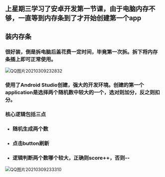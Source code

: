 ## 上星期三学习了安卓开发第一节课，由于电脑内存不够，一直等到内存条到了才开始创建第一个app

## 装内存条
### 很好装，倒是拆电脑后盖花费一定时间，毕竟第一次拆。拆下将内存条插上即可正常使用。

![QQ图片20210309232832](https://user-images.githubusercontent.com/49645739/110495144-2e969a80-812f-11eb-8b4f-cea11c392d1f.jpg)

### 使用了Android Studio创建，强大的开发环境。创建的第一个application是选择两个随机数中较大的一个，选对则加分，反之则扣分。  
### 核心逻辑包括三点
* ### 随机生成两个数  
* ### 点击button刷新
* ### 逻辑判断两个数哪个较大，正确则score++，否则--
![QQ图片20210309233310](https://user-images.githubusercontent.com/49645739/110495816-d8762700-812f-11eb-9398-28bac8d7ade4.png)

 
